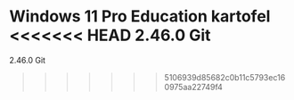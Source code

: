 Windows 11 Pro Education
kartofel
<<<<<<< HEAD
2.46.0 Git
=======
2.46.0 Git
>>>>>>> 5106939d85682c0b11c5793ec160975aa22749f4
